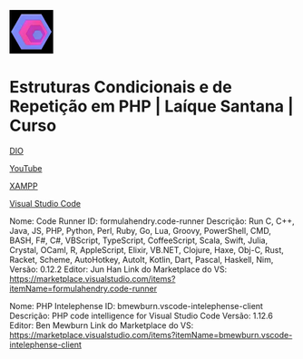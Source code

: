 ![alt text](image.png)

# Estruturas Condicionais e de Repetição em PHP | Laíque Santana | Curso

[DIO](https://web.dio.me/course/estruturas-condicionais-e-de-repeticao-em-php/learning/ec6c1dfa-ea8e-4452-8ef7-ec0c9ff0746d)

[YouTube](https://www.youtube.com/playlist?list=PLUFkgDlXfnjtJE0H9ZacxlvvOv-EzjtvP)

[XAMPP](https://www.apachefriends.org/pt_br/index.html)

[Visual Studio Code](https://code.visualstudio.com/)

Nome: Code Runner
ID: formulahendry.code-runner
Descrição: Run C, C++, Java, JS, PHP, Python, Perl, Ruby, Go, Lua, Groovy, PowerShell, CMD, BASH, F#, C#, VBScript, TypeScript, CoffeeScript, Scala, Swift, Julia, Crystal, OCaml, R, AppleScript, Elixir, VB.NET, Clojure, Haxe, Obj-C, Rust, Racket, Scheme, AutoHotkey, AutoIt, Kotlin, Dart, Pascal, Haskell, Nim, 
Versão: 0.12.2
Editor: Jun Han
Link do Marketplace do VS: https://marketplace.visualstudio.com/items?itemName=formulahendry.code-runner

Nome: PHP Intelephense
ID: bmewburn.vscode-intelephense-client
Descrição: PHP code intelligence for Visual Studio Code
Versão: 1.12.6
Editor: Ben Mewburn
Link do Marketplace do VS: https://marketplace.visualstudio.com/items?itemName=bmewburn.vscode-intelephense-client